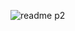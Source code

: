 ![readme p2](https://github.com/JoaquinGZ89/IdS-P2/assets/128639122/675479ab-c95c-4ef0-94a7-761fa729f556)
